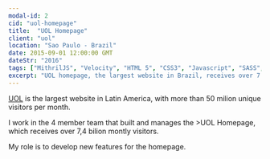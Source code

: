 ```yaml
---
modal-id: 2
cid: "uol-homepage"
title:  "UOL Homepage"
client: "uol"
location: "Sao Paulo - Brazil"
date: 2015-09-01 12:00:00 GMT
dateStr: "2016"
tags: ["MithrilJS", "Velocity", "HTML 5", "CSS3", "Javascript", "SASS", "Grunt", "ES6", "ECMAScript 2015", "ECMAScript 2016", "Gulp", "Browserify"]
excerpt: "UOL homepage, the largest website in Brazil, receives over 7 billion visits each month."
---
```


<a href="https://translate.google.com/translate?sl=pt&tl=en&js=y&prev=_t&hl=pt-BR&ie=UTF-8&u=http%3A%2F%2Fsobreuol.noticias.uol.com.br%2F&edit-text=" target="_blank">UOL</a> is the largest website in Latin America, with more than 50 milion unique visitors per month.

I work in the 4 member team that built and manages the <a href="http://uol.com.br" target="_blank"></a>>UOL Homepage</a>, which receives over 7,4 bilion montly visitors.

My role is to develop new features for the homepage.

